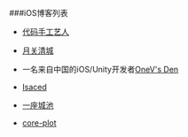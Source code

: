 ###iOS博客列表

* [代码手工艺人](http://joeyio.com/)

* [月关清城](http://www.guoms.com/)

* 一名来自中国的iOS/Unity开发者[OneV's Den](http://onevcat.com/#blog)

* [Isaced](http://www.isaced.com/)

* [一座城池](http://www.cnblogs.com/wendingding/)

* [core-plot](http://blog.csdn.net/feixiang_song/article/details/37695231)